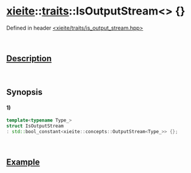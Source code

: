 # [xieite](../../xieite.md)\:\:[traits](../../traits.md)\:\:IsOutputStream\<\> \{\}
Defined in header [<xieite/traits/is_output_stream.hpp>](../../../include/xieite/traits/is_output_stream.hpp)

&nbsp;

## [Description](../concepts/output_stream.md#Description)

&nbsp;

## Synopsis
#### 1)
```cpp
template<typename Type_>
struct IsOutputStream
: std::bool_constant<xieite::concepts::OutputStream<Type_>> {};
```

&nbsp;

## [Example](../concepts/output_stream.md#Example)

